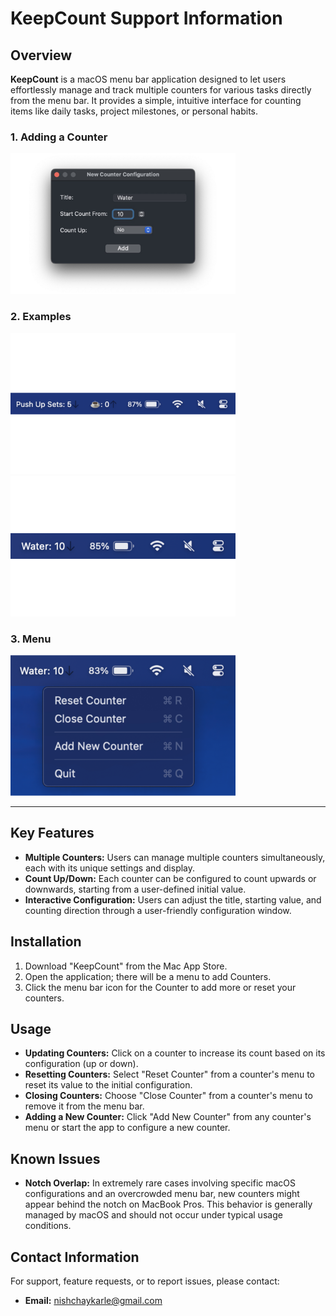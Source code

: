 # KeepCount Support Information

## Overview
**KeepCount** is a macOS menu bar application designed to let users effortlessly manage and track multiple counters for various tasks directly from the menu bar. It provides a simple, intuitive interface for counting items like daily tasks, project milestones, or personal habits.

### 1. Adding a Counter
<img src="Images/KeepCountConfig.jpg" width="360" height="225">

### 2. Examples
<img src="Images/KeepCountEx1.png" width="360" height="225">
<img src="Images/KeepCountEx2.png" width="360" height="225">

### 3. Menu
<img src="Images/KeepCountMenu.png" width="360" height="225">

---

## Key Features
- **Multiple Counters:** Users can manage multiple counters simultaneously, each with its unique settings and display.
- **Count Up/Down:** Each counter can be configured to count upwards or downwards, starting from a user-defined initial value.
- **Interactive Configuration:** Users can adjust the title, starting value, and counting direction through a user-friendly configuration window.

## Installation
1. Download "KeepCount" from the Mac App Store.
2. Open the application; there will be a menu to add Counters.
3. Click the menu bar icon for the Counter to add more or reset your counters.

## Usage
- **Updating Counters:** Click on a counter to increase its count based on its configuration (up or down).
- **Resetting Counters:** Select "Reset Counter" from a counter's menu to reset its value to the initial configuration.
- **Closing Counters:** Choose "Close Counter" from a counter's menu to remove it from the menu bar.
- **Adding a New Counter:** Click "Add New Counter" from any counter's menu or start the app to configure a new counter.

## Known Issues
- **Notch Overlap:** In extremely rare cases involving specific macOS configurations and an overcrowded menu bar, new counters might appear behind the notch on MacBook Pros. This behavior is generally managed by macOS and should not occur under typical usage conditions.

## Contact Information
For support, feature requests, or to report issues, please contact:

- **Email:** nishchaykarle@gmail.com
